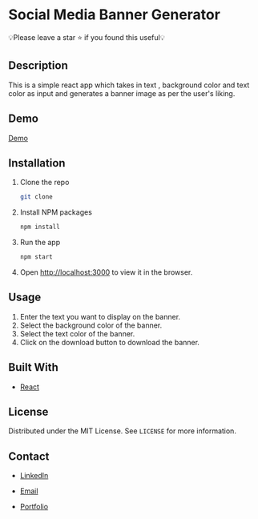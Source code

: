 # Social Media Banner Generator

💡Please leave a star ⭐️ if you found this useful💡

## Description

This is a simple react app which takes in text , background color and text color as input and generates a banner image as per the user's liking.

## Demo

[Demo](https://quickbannr.vercel.app/)

## Installation

1. Clone the repo
   ```sh
   git clone
   ```
2. Install NPM packages
   ```sh
   npm install
   ```
3. Run the app
   ```sh
   npm start
   ```
4. Open [http://localhost:3000](http://localhost:3000) to view it in the browser.

## Usage

1. Enter the text you want to display on the banner.
2. Select the background color of the banner.
3. Select the text color of the banner.
4. Click on the download button to download the banner.

## Built With

- [React](https://reactjs.org/)

## License

Distributed under the MIT License. See `LICENSE` for more information.

## Contact

- [LinkedIn](https://www.linkedin.com/in/stephinreji/)

- [Email](mailto:stephinreji123@gmail.com)

- [Portfolio](https://stephinreji.com/)
